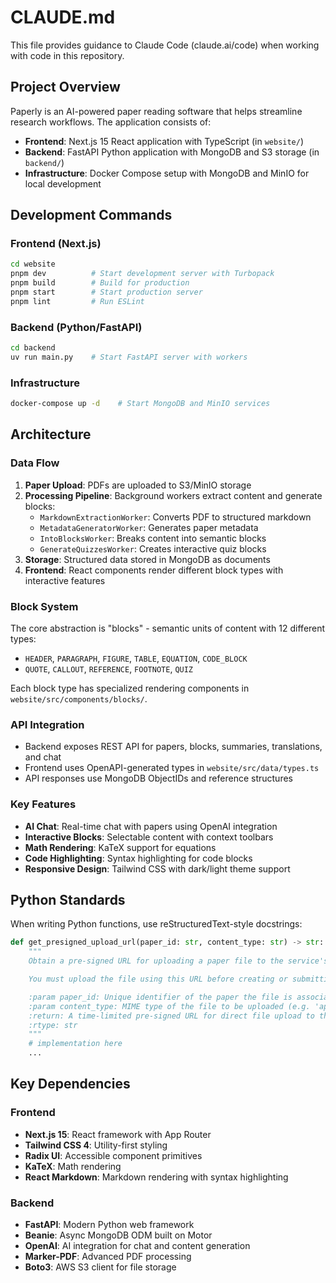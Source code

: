 # CLAUDE.md

This file provides guidance to Claude Code (claude.ai/code) when working with code in this repository.

## Project Overview

Paperly is an AI-powered paper reading software that helps streamline research workflows. The application consists of:

- **Frontend**: Next.js 15 React application with TypeScript (in `website/`)
- **Backend**: FastAPI Python application with MongoDB and S3 storage (in `backend/`)
- **Infrastructure**: Docker Compose setup with MongoDB and MinIO for local development

## Development Commands

### Frontend (Next.js)
```bash
cd website
pnpm dev          # Start development server with Turbopack
pnpm build        # Build for production
pnpm start        # Start production server
pnpm lint         # Run ESLint
```

### Backend (Python/FastAPI)
```bash
cd backend
uv run main.py    # Start FastAPI server with workers
```

### Infrastructure
```bash
docker-compose up -d    # Start MongoDB and MinIO services
```

## Architecture

### Data Flow
1. **Paper Upload**: PDFs are uploaded to S3/MinIO storage
2. **Processing Pipeline**: Background workers extract content and generate blocks:
   - `MarkdownExtractionWorker`: Converts PDF to structured markdown
   - `MetadataGeneratorWorker`: Generates paper metadata
   - `IntoBlocksWorker`: Breaks content into semantic blocks
   - `GenerateQuizzesWorker`: Creates interactive quiz blocks
3. **Storage**: Structured data stored in MongoDB as documents
4. **Frontend**: React components render different block types with interactive features

### Block System
The core abstraction is "blocks" - semantic units of content with 12 different types:
- `HEADER`, `PARAGRAPH`, `FIGURE`, `TABLE`, `EQUATION`, `CODE_BLOCK`
- `QUOTE`, `CALLOUT`, `REFERENCE`, `FOOTNOTE`, `QUIZ`

Each block type has specialized rendering components in `website/src/components/blocks/`.

### API Integration
- Backend exposes REST API for papers, blocks, summaries, translations, and chat
- Frontend uses OpenAPI-generated types in `website/src/data/types.ts`
- API responses use MongoDB ObjectIDs and reference structures

### Key Features
- **AI Chat**: Real-time chat with papers using OpenAI integration
- **Interactive Blocks**: Selectable content with context toolbars
- **Math Rendering**: KaTeX support for equations
- **Code Highlighting**: Syntax highlighting for code blocks
- **Responsive Design**: Tailwind CSS with dark/light theme support

## Python Standards

When writing Python functions, use reStructuredText-style docstrings:

```python
def get_presigned_upload_url(paper_id: str, content_type: str) -> str:
    """
    Obtain a pre-signed URL for uploading a paper file to the service's storage bucket.

    You must upload the file using this URL before creating or submitting the paper resource.

    :param paper_id: Unique identifier of the paper the file is associated with.
    :param content_type: MIME type of the file to be uploaded (e.g. 'application/pdf').
    :return: A time-limited pre-signed URL for direct file upload to the storage backend.
    :rtype: str
    """
    # implementation here
    ...
```

## Key Dependencies

### Frontend
- **Next.js 15**: React framework with App Router
- **Tailwind CSS 4**: Utility-first styling
- **Radix UI**: Accessible component primitives
- **KaTeX**: Math rendering
- **React Markdown**: Markdown rendering with syntax highlighting

### Backend
- **FastAPI**: Modern Python web framework
- **Beanie**: Async MongoDB ODM built on Motor
- **OpenAI**: AI integration for chat and content generation
- **Marker-PDF**: Advanced PDF processing
- **Boto3**: AWS S3 client for file storage